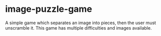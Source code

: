 # image-puzzle-game
 A simple game which separates an image into pieces, then the user must unscramble it. This game has multiple difficulties and images available.
